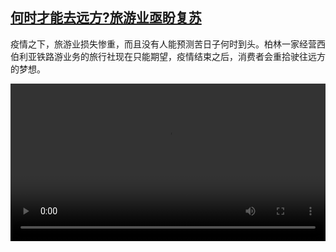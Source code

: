 <!--1609779263000-->
[何时才能去远方?旅游业亟盼复苏](https://www.dw.com/zh/%E4%BD%95%E6%97%B6%E6%89%8D%E8%83%BD%E5%8E%BB%E8%BF%9C%E6%96%B9?%E6%97%85%E6%B8%B8%E4%B8%9A%E4%BA%9F%E7%9B%BC%E5%A4%8D%E8%8B%8F/a-56127070)
------

<p>疫情之下，旅游业损失惨重，而且没有人能预测苦日子何时到头。柏林一家经营西伯利亚铁路游业务的旅行社现在只能期望，疫情结束之后，消费者会重拾驶往远方的梦想。</small></p><video src="https://tvdownloaddw-a.akamaihd.net/dwtv_video/flv/vdt_zh/2021/bchi210104_001_12083transsiberia_sd_sor.mp4" controls style="width:100%"></video>
